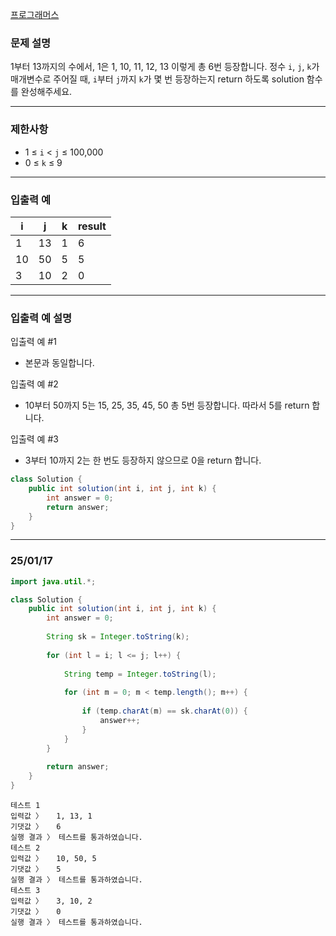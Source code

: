 [프로그래머스](https://school.programmers.co.kr/learn/courses/30/lessons/120887)

### **문제 설명**

1부터 13까지의 수에서, 1은 1, 10, 11, 12, 13 이렇게 총 6번 등장합니다. 정수 `i`, `j`, `k`가 매개변수로 주어질 때, `i`부터 `j`까지 `k`가 몇 번 등장하는지 return 하도록 solution 함수를 완성해주세요.

---

### 제한사항

- 1 ≤ `i` < `j` ≤ 100,000
- 0 ≤ `k` ≤ 9

---

### 입출력 예

| i | j | k | result |
| --- | --- | --- | --- |
| 1 | 13 | 1 | 6 |
| 10 | 50 | 5 | 5 |
| 3 | 10 | 2 | 0 |

---

### 입출력 예 설명

입출력 예 #1

- 본문과 동일합니다.

입출력 예 #2

- 10부터 50까지 5는 15, 25, 35, 45, 50 총 5번 등장합니다. 따라서 5를 return 합니다.

입출력 예 #3

- 3부터 10까지 2는 한 번도 등장하지 않으므로 0을 return 합니다.

```java
class Solution {
    public int solution(int i, int j, int k) {
        int answer = 0;
        return answer;
    }
}
```

---

### 25/01/17

```java
import java.util.*;

class Solution {
    public int solution(int i, int j, int k) {
        int answer = 0;
        
        String sk = Integer.toString(k);
        
        for (int l = i; l <= j; l++) {
            
            String temp = Integer.toString(l);
            
            for (int m = 0; m < temp.length(); m++) {
                
                if (temp.charAt(m) == sk.charAt(0)) {
                    answer++;
                }
            }
        }
        
        return answer;
    }
}
```

```
테스트 1
입력값 〉	1, 13, 1
기댓값 〉	6
실행 결과 〉	테스트를 통과하였습니다.
테스트 2
입력값 〉	10, 50, 5
기댓값 〉	5
실행 결과 〉	테스트를 통과하였습니다.
테스트 3
입력값 〉	3, 10, 2
기댓값 〉	0
실행 결과 〉	테스트를 통과하였습니다.
```